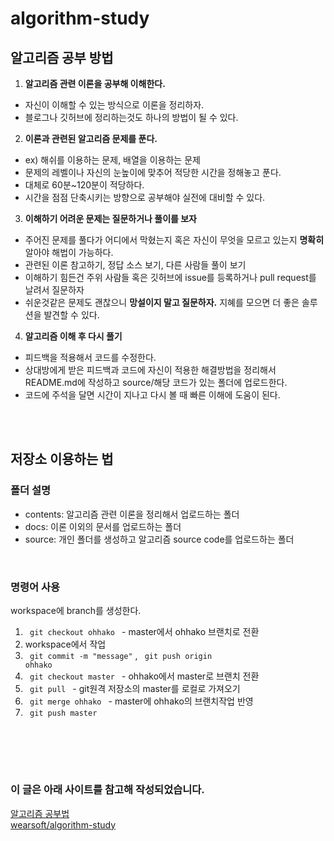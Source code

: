# algorithm-study

## 알고리즘 공부 방법

1. **알고리즘 관련 이론을 공부해 이해한다.**
- 자신이 이해할 수 있는 방식으로 이론을 정리하자.
- 블로그나 깃허브에 정리하는것도 하나의 방법이 될 수 있다.

2. **이론과 관련된 알고리즘 문제를 푼다.**
- ex) 해쉬를 이용하는 문제, 배열을 이용하는 문제
- 문제의 레벨이나 자신의 눈높이에 맞추어 적당한 시간을 정해놓고 푼다.
- 대체로 60분~120분이 적당하다.
- 시간을 점점 단축시키는 방향으로 공부해야 실전에 대비할 수 있다.

3. **이해하기 어려운 문제는 질문하거나 풀이를 보자**
- 주어진 문제를 풀다가 어디에서 막혔는지 혹은 자신이 무엇을 모르고 있는지 **명확히** 알아야 해법이 가능하다.
- 관련된 이론 참고하기, 정답 소스 보기, 다른 사람들 풀이 보기
- 이해하기 힘든건 주위 사람들 혹은 깃허브에 issue를 등록하거나 pull request를 날려서 질문하자
- 쉬운것같은 문제도 괜찮으니 **망설이지 말고 질문하자.** 지혜를 모으면 더 좋은 솔루션을 발견할 수 있다.

4. **알고리즘 이해 후 다시 풀기**
- 피드백을 적용해서 코드를 수정한다.
- 상대방에게 받은 피드백과 코드에 자신이 적용한 해결방법을 정리해서 README.md에 작성하고 source/해당 코드가 있는 폴더에 업로드한다.
- 코드에 주석을 달면 시간이 지나고 다시 볼 때 빠른 이해에 도움이 된다.

<br><br>

## 저장소 이용하는 법
### 폴더 설명
- contents: 알고리즘 관련 이론을 정리해서 업로드하는 폴더
- docs: 이론 이외의 문서를 업로드하는 폴더
- source: 개인 폴더를 생성하고 알고리즘 source code를 업로드하는 폴더

<br>

### 명령어 사용
workspace에 branch를 생성한다. <br>
1. <code> git checkout ohhako </code> - master에서 ohhako 브랜치로 전환
2. workspace에서 작업 
3. <code> git commit -m "message"</code> , <code> git push origin ohhako </code>
4. <code> git checkout master </code> - ohhako에서 master로 브랜치 전환
5. <code> git pull </code> - git원격 저장소의 master를 로컬로 가져오기
6. <code> git merge ohhako </code> - master에 ohhako의 브랜치작업 반영
7. <code> git push master </code> 

<br><br>
---
### 이 글은 아래 사이트를 참고해 작성되었습니다.
 [알고리즘 공부법](https://gmlwjd9405.github.io/2018/05/14/how-to-study-algorithms.html)  <br>
 [wearsoft/algorithm-study](https://github.com/WeareSoft/algorithm-study/edit/master/README.md)
